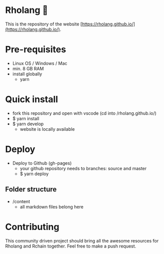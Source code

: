 # Rholang 🥳
This is the repository of the website [https://rholang.github.io/](https://rholang.github.io/). 

# Pre-requisites
- Linux OS / Windows / Mac
- min. 8 GB RAM
- install globally
  - yarn

# Quick install
- fork this repository and open with vscode (cd into /rholang.github.io/)
- $ yarn install
- $ yarn develop
  - website is locally available

# Deploy
- Deploy to Github (gh-pages)
  - your github repository needs to branches: source and master
  - $ yarn deploy
  

## Folder structure
- /content
   - all markdown files belong here

# Contributing

This community driven project should bring all the awesome resources for Rholang and Rchain together. Feel free to make a push request.
